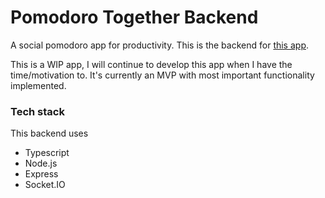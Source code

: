 # Pomodoro Together Backend

A social pomodoro app for productivity. This is the backend for [this
app](https://github.com/jakobkhansen/PomodoroTogetherMobile).

This is a WIP app, I will continue to develop this app when I have the
time/motivation to. It's currently an MVP with most important functionality
implemented.

### Tech stack
This backend uses

* Typescript
* Node.js
* Express
* Socket.IO
